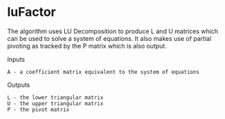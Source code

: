 # luFactor
The algorithm uses LU Decomposition to produce L and U matrices which can be used to solve a system of equations. It also makes use of partial pivoting as tracked by the P matrix which is also output.

Inputs

    A - a coefficient matrix equivalent to the system of equations
    
Outputs

    L - the lower triangular matrix
    U - the upper triangular matrix
    P - the pivot matrix
